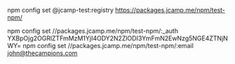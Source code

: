 npm config set @jcamp-test:registry https://packages.jcamp.me/npm/test-npm/

npm config set //packages.jcamp.me/npm/test-npm/:\_auth YXBpOjg2OGRlZTFmMzM1YjI4ODY2N2ZlODI3YmFmN2EwNzg5NGE4ZTNjNWY=
npm config set //packages.jcamp.me/npm/test-npm/:email john@thecampions.com
